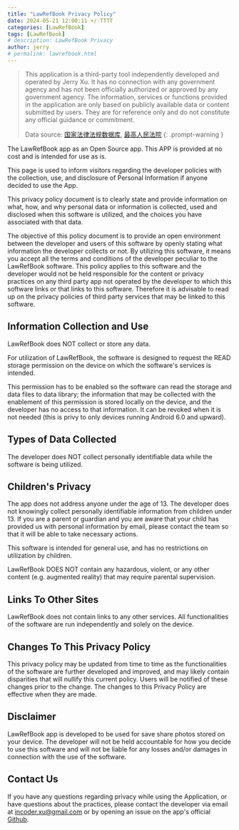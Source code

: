 ```yaml
---
title: "LawRefBook Privacy Policy"
date: 2024-05-21 12:00:11 +/-TTTT
categories: [LawRefBook]
tags: [LawRefBook]
# description: LawRefBook Privacy
author: jerry
# permalink: lawrefbook.html
---
```


> This application is a third-party tool independently developed and operated by Jerry Xu. It has no connection with any government agency and has not been officially authorized or approved by any government agency. The information, services or functions provided in the application are only based on publicly available data or content submitted by users. They are for reference only and do not constitute any official guidance or commitment.
>
> Data source: [国家法律法规数据库](https://flk.npc.gov.cn), [最高人民法院](https://www.court.gov.cn)
{: .prompt-warning }

The LawRefBook app as an Open Source app. This APP is provided at no cost and is intended for use as is.

This page is used to inform visitors regarding the developer policies with the collection, use, and disclosure of Personal Information if anyone decided to use the App.

This privacy policy document is to clearly state and provide information on what, how, and why personal data or information is collected, used and disclosed when this software is utilized, and the choices you have associated with that data.

The objective of this policy document is to provide an open environment between the developer and users of this software by openly stating what information the developer collects or not. By utilizing this software, it means you accept all the terms and conditions of the developer peculiar to the LawRefBook software. This policy applies to this software and the developer would not be held responsible for the content or privacy practices on any third party app not operated by the developer to which this software links or that links to this software. Therefore it is advisable to read up on the privacy policies of third party services that may be linked to this software.

## **Information Collection and Use**

LawRefBook does NOT collect or store any data.

For utilization of LawRefBook, the software is designed to request the READ storage permission on the device on which the software's services is intended.

This permission has to be enabled so the software can read the storage and data files to data library; the information that may be collected with the enablement of this permission is stored locally on the device, and the developer has no access to that information. It can be revoked when it is not needed (this is privy to only devices running Android 6.0 and upward).

## **Types of Data Collected**

The developer does NOT collect personally identifiable data while the software is being utilized.

## **Children's Privacy**

The app does not address anyone under the age of 13. The developer does not knowingly collect personally identifiable information from children under 13. If you are a parent or guardian and you are aware that your child has provided us with personal information by email, please contact the team so that it will be able to take necessary actions.

This software is intended for general use, and has no restrictions on utilization by children.

LawRefBook DOES NOT contain any hazardous, violent, or any other content (e.g. augmented reality) that may require parental supervision.

## **Links To Other Sites**

LawRefBook does not contain links to any other services. All functionalities of the software are run independently and solely on the device.

## **Changes To This Privacy Policy**

This privacy policy may be updated from time to time as the functionalities of the software are further developed and improved, and may likely contain disparities that will nullify this current policy. Users will be notified of these changes prior to the change. The changes to this Privacy Policy are effective when they are made.

## **Disclaimer**

LawRefBook app is developed to be used for save share photos stored on your device. The developer will not be held accountable for how you decide to use this software and will not be liable for any losses and/or damages in connection with the use of the software.

## **Contact Us**

If you have any questions regarding privacy while using the Application, or have questions about the practices, please contact the developer via email at <incoder.xu@gmail.com> or by opening an issue on the app's official [Github](https://github.com/IncoderApp/LawRefBook).
